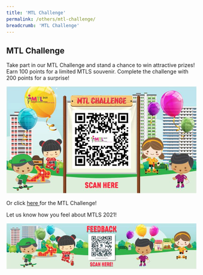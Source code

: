 ```yaml
---
title: 'MTL Challenge'
permalink: /others/mtl-challenge/
breadcrumb: 'MTL Challenge'
---
```


<html>
<body>
<style>
  img {
    height: auto;
    max-width: 100%;
}
</style>
<!-- Global site tag (gtag.js) - Google Ads: 726049306 -->
<script async src="https://www.googletagmanager.com/gtag/js?id=AW-726049306"></script>
<script>
  window.dataLayer = window.dataLayer || [];
  function gtag(){dataLayer.push(arguments);}
  gtag('js', new Date());

  gtag('config', 'AW-726049306');
</script>
<h2>MTL Challenge</h2>
  <img src="/images/MTLS_Web_Placeholders-V1-15.jpg" style="width:100%;display:none;">
  
<p>Take part in our MTL Challenge and stand a chance to win attractive prizes!<br/>
Earn 100 points for a limited MTLS souvenir. Complete the challenge with 200 points for a surprise! </p>
<img src="/images/Picture1.jpg" /><br/>
  <p>Or click <a href="https://gametize.com/gameteaser?id=9994"> here </a> for the MTL Challenge! </p>
  
<p>Let us know how you feel about MTLS 2021! </p>
<img src="/images/Feedback.jpg" />

</body>
</html>
